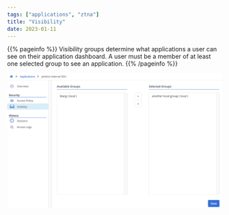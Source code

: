 ```yaml
---
tags: ["applications", "ztna"]
title: "Visibility"
date: 2023-01-11
---
```


{{% pageinfo %}}
Visibility groups determine what applications a user can see on their application dashboard. A user must be a member of at least one selected group to see an application.
{{% /pageinfo %}}

![img](visibility.png)
